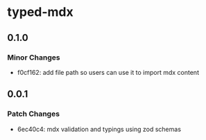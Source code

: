 # typed-mdx

## 0.1.0

### Minor Changes

- f0cf162: add file path so users can use it to import mdx content

## 0.0.1

### Patch Changes

- 6ec40c4: mdx validation and typings using zod schemas
